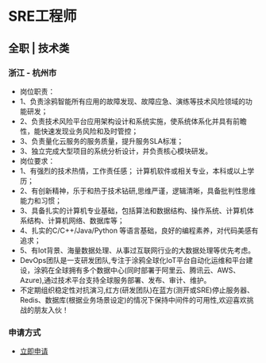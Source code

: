 
# SRE工程师
## 全职  |  技术类
### 浙江 - 杭州市

- 岗位职责：
- 1、负责涂鸦智能所有应用的故障发现、故障应急、演练等技术风险领域的功能研发；
- 2、负责技术风险平台应用架构设计和系统实施，使系统体系化并具有前瞻性，能快速发现业务风险和及时管控；
- 3、负责量化云服务的服务质量，提升服务SLA标准；
- 3、独立完成大型项目的系统分析设计，并负责核心模块研发。
- 岗位要求：
- 1、有强烈的技术热情，工作责任感； 计算机软件或相关专业，本科或以上学历；
- 2、有创新精神，乐于和热于技术钻研,思维严谨，逻辑清晰，具备批判性思维能力和习惯；
- 3、具备扎实的计算机专业基础，包括算法和数据结构、操作系统、计算机体系结构、计算机网络、数据库等；
- 4、扎实的C/C++/Java/Python 等语言基础，良好的编程素养，对代码美感有追求；
- 5、有Iot背景、海量数据处理、从事过互联网行业的大数据处理等优先考虑。
- DevOps团队是一支研发团队,专注于涂鸦全球化IoT平台自动化运维和平台建设，涂鸦在全球拥有多个数据中心(同时部署于阿里云、腾讯云、AWS、Azure),通过技术平台支持全球服务部署、发布、审计、维护。
- 不定期组织稳定性对抗演习,红方(研发团队)在蓝方(测开或SRE)停止服务器、Redis、数据库(根据业务场景设定)的情况下保持中间件的可用性,欢迎喜欢挑战的朋友入伙！
### 申请方式
- <a href="mailto:hr@tuya.com?subject=求职简历-SRE工程师-来自GitHub">立即申请</a>